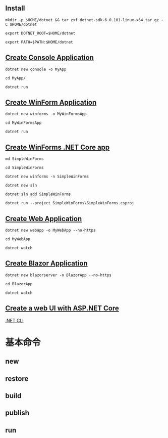 Install
-------

`mkdir -p $HOME/dotnet && tar zxf dotnet-sdk-6.0.101-linux-x64.tar.gz -C $HOME/dotnet`

`export DOTNET_ROOT=$HOME/dotnet`

`export PATH=$PATH:$HOME/dotnet`

[Create Console Application](https://dotnet.microsoft.com/en-us/learn/aspnet/hello-world-tutorial/intro)
--------------------------------------------------------------------------------------------------------

`dotnet new console -o MyApp`

`cd MyApp/`

`dotnet run`

[Create WinForm Application](https://github.com/dotnet/winforms/blob/main/docs/getting-started.md)
----------------------------------------------------------------------------------------------------

`dotnet new winforms -o MyWinFormsApp`

`cd MyWinFormsApp`

`dotnet run`

[Create WinForms .NET Core app](https://github.com/dotnet/winforms/blob/main/docs/winforms-designer.md)
----------------------------------------------------------------------------------------------------
`md SimpleWinForms`

`cd SimpleWinForms`

`dotnet new winforms -n SimpleWinForms`

`dotnet new sln`

`dotnet sln add SimpleWinForms`

`dotnet run --project SimpleWinForms\SimpleWinForms.csproj`

[Create Web Application](https://dotnet.microsoft.com/en-us/learn/aspnet/hello-world-tutorial/intro) 
-----------------------------------------------------------------------------------------------------

`dotnet new webapp -o MyWebApp --no-https`

`cd MyWebApp`

`dotnet watch`


[Create Blazor Application](https://dotnet.microsoft.com/en-us/learn/aspnet/blazor-tutorial/create) 
-----------------------------------------------------------------------------------------------------

`dotnet new blazorserver -o BlazorApp --no-https`

`cd BlazorApp`

`dotnet watch`


[Create a web UI with ASP.NET Core](https://docs.microsoft.com/en-us/learn/modules/create-razor-pages-aspnet-core/)
---------------------------------

[.NET CLI](https://docs.microsoft.com/zh-tw/dotnet/core/tools/)

# 基本命令
## new
## restore
## build
## publish
## run


